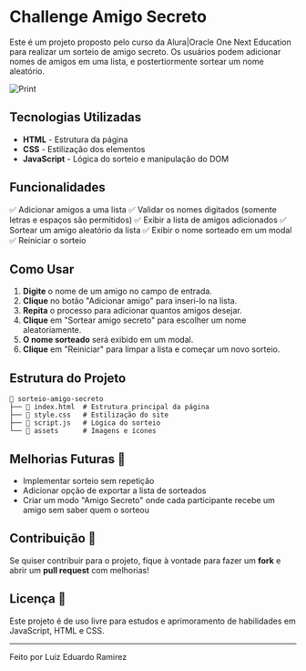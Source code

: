 # Challenge  Amigo Secreto

Este é um projeto proposto pelo curso da Alura|Oracle One Next Education para realizar um sorteio de amigo secreto. Os usuários podem adicionar nomes de amigos em uma lista, e postertiormente sortear um nome aleatório.


![Print](https://github.com/user-attachments/assets/9026d230-1eed-4111-898f-7e9b792efcbc)


## Tecnologias Utilizadas

- **HTML** - Estrutura da página
- **CSS** - Estilização dos elementos
- **JavaScript** - Lógica do sorteio e manipulação do DOM

## Funcionalidades

✅ Adicionar amigos a uma lista
✅ Validar os nomes digitados (somente letras e espaços são permitidos)
✅ Exibir a lista de amigos adicionados
✅ Sortear um amigo aleatório da lista
✅ Exibir o nome sorteado em um modal
✅ Reiniciar o sorteio

## Como Usar

1. **Digite** o nome de um amigo no campo de entrada.
2. **Clique** no botão "Adicionar amigo" para inseri-lo na lista.
3. **Repita** o processo para adicionar quantos amigos desejar.
4. **Clique** em "Sortear amigo secreto" para escolher um nome aleatoriamente.
5. **O nome sorteado** será exibido em um modal.
6. **Clique** em "Reiniciar" para limpar a lista e começar um novo sorteio.

## Estrutura do Projeto

```
📂 sorteio-amigo-secreto
├── 📄 index.html  # Estrutura principal da página
├── 📄 style.css   # Estilização do site
├── 📄 script.js   # Lógica do sorteio
└── 📂 assets      # Imagens e ícones
```

## Melhorias Futuras 🔧

- Implementar sorteio sem repetição
- Adicionar opção de exportar a lista de sorteados
- Criar um modo "Amigo Secreto" onde cada participante recebe um amigo sem saber quem o sorteou

## Contribuição 🤝

Se quiser contribuir para o projeto, fique à vontade para fazer um **fork** e abrir um **pull request** com melhorias!

## Licença 📜

Este projeto é de uso livre para estudos e aprimoramento de habilidades em JavaScript, HTML e CSS.

---

Feito  por Luiz Eduardo Ramirez

